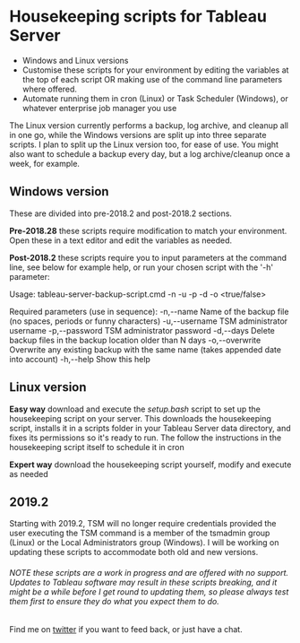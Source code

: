 # Housekeeping scripts for Tableau Server
* Windows and Linux versions
* Customise these scripts for your environment by editing the variables at the top of each script OR making use of the command line parameters where offered. 
* Automate running them in cron (Linux) or Task Scheduler (Windows), or whatever enterprise job manager you use

The Linux version currently performs a backup, log archive, and cleanup all in one go, while the Windows versions are split up into three separate scripts. I plan to split up the Linux version too, for ease of use. You might also want to schedule a backup every day, but a log archive/cleanup once a week, for example.

## Windows version
These are divided into pre-2018.2 and post-2018.2 sections. 

**Pre-2018.28** these scripts require modification to match your environment. Open these in a text editor and edit the variables as needed.

**Post-2018.2** these scripts require you to input parameters at the command line, see below for example help, or run your chosen script with the '-h' parameter:

Usage: 
tableau-server-backup-script.cmd -n <filename> -u <username> -p <password> -d <days> -o <true/false>

Required parameters (use in sequence):
 		-n,--name 			Name of the backup file (no spaces, periods or funny characters)
 		-u,--username 		TSM administrator username
 		-p,--password 		TSM administrator password 
 		-d,--days 			Delete backup files in the backup location older than N days
 		-o,--overwrite 		Overwrite any existing backup with the same name (takes appended date into account)
 		-h,--help 			Show this help  

## Linux version

**Easy way** download and execute the *setup.bash* script to set up the housekeeping script on your server. This downloads the housekeeping script, installs it in a scripts folder in your Tableau Server data directory, and fixes its permissions so it's ready to run. The follow the instructions in the housekeeping script itself to schedule it in cron

**Expert way** download the housekeeping script yourself, modify and execute as needed 

## 2019.2 
Starting with 2019.2, TSM will no longer require credentials provided the user executing the TSM command is a member of the tsmadmin group (Linux) or the Local Administrators group (Windows). I will be working on updating these scripts to accommodate both old and new versions. 

###### NOTE these scripts are a work in progress and are offered with no support. Updates to Tableau software may result in these scripts breaking, and it might be a while before I get round to updating them, so please always test them first to ensure they do what you expect them to do. 

Find me on [twitter](https://twitter.com/macdonaldj) if you want to feed back, or just have a chat.

